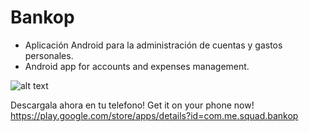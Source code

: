 # Bankop
* Aplicación Android para la administración de cuentas y gastos personales.
* Android app for accounts and expenses management.

![alt text](https://lh3.googleusercontent.com/dbRqup2Hzc04fVqu-3tEzrNAAlRNT6Jd3ZKZFizFFSr3hHzrckJ0PONrx6zxbXQf0z8=w300-rw)

Descargala ahora en tu telefono! Get it on your phone now!
https://play.google.com/store/apps/details?id=com.me.squad.bankop

